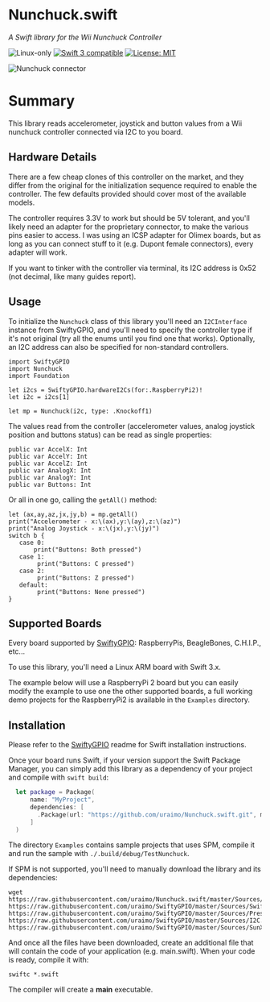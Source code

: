 # Nunchuck.swift

*A Swift library for the Wii Nunchuck Controller*

<p>
<img src="https://img.shields.io/badge/os-linux-green.svg?style=flat" alt="Linux-only" />
<a href="https://developer.apple.com/swift"><img src="https://img.shields.io/badge/swift3-compatible-4BC51D.svg?style=flat" alt="Swift 3 compatible" /></a>
<a href="https://raw.githubusercontent.com/uraimo/Nunchuck.swift/master/LICENSE"><img src="http://img.shields.io/badge/license-MIT-blue.svg?style=flat" alt="License: MIT" /></a>
</p>
 
![Nunchuck connector](https://github.com/uraimo/Nunchuck.swift/raw/master/nunchuck.png)

# Summary

This library reads accelerometer, joystick and button values from a Wii nunchuck controller connected via I2C to you board.

## Hardware Details

There are a few cheap clones of this controller on the market, and they differ from the original for the initialization sequence required to enable the controller. 
The few defaults provided should cover most of the available models.

The controller requires 3.3V to work but should be 5V tolerant, and you'll likely need an adapter for the proprietary connector, to make the various pins easier to access. I was using an ICSP adapter for Olimex boards, but as long as you can connect stuff to it (e.g. Dupont female connectors), every adapter will work.

If you want to tinker with the controller via terminal, its I2C address is 0x52 (not decimal, like many guides report).  

## Usage
  
To initialize the `Nunchuck` class of this library you'll need an `I2CInterface` instance from SwiftyGPIO, and you'll need to specify the controller type if it's not original (try all the enums until you find one that works). Optionally, an I2C address can also be specified for non-standard controllers.

```
import SwiftyGPIO
import Nunchuck
import Foundation

let i2cs = SwiftyGPIO.hardwareI2Cs(for:.RaspberryPi2)!
let i2c = i2cs[1]

let mp = Nunchuck(i2c, type: .Knockoff1)
```

The values read from the controller (accelerometer values, analog joystick position and buttons status) can be read as single properties:

```
public var AccelX: Int
public var AccelY: Int
public var AccelZ: Int
public var AnalogX: Int
public var AnalogY: Int
public var Buttons: Int
```

Or all in one go, calling the `getAll()` method:

```
let (ax,ay,az,jx,jy,b) = mp.getAll()
print("Accelerometer - x:\(ax),y:\(ay),z:\(az)")
print("Analog Joystick - x:\(jx),y:\(jy)")
switch b {
   case 0:
       print("Buttons: Both pressed")
   case 1:
        print("Buttons: C pressed")
   case 2:
        print("Buttons: Z pressed")
   default:
        print("Buttons: None pressed")
}
```



## Supported Boards

Every board supported by [SwiftyGPIO](https://github.com/uraimo/SwiftyGPIO): RaspberryPis, BeagleBones, C.H.I.P., etc...

To use this library, you'll need a Linux ARM board with Swift 3.x.

The example below will use a RaspberryPi 2 board but you can easily modify the example to use one the other supported boards, a full working demo projects for the RaspberryPi2 is available in the `Examples` directory.


## Installation

Please refer to the [SwiftyGPIO](https://github.com/uraimo/SwiftyGPIO) readme for Swift installation instructions.

Once your board runs Swift, if your version support the Swift Package Manager, you can simply add this library as a dependency of your project and compile with `swift build`:

```swift
  let package = Package(
      name: "MyProject",
      dependencies: [
        .Package(url: "https://github.com/uraimo/Nunchuck.swift.git", majorVersion: 1),
      ]
  ) 
```

The directory `Examples` contains sample projects that uses SPM, compile it and run the sample with `./.build/debug/TestNunchuck`.

If SPM is not supported, you'll need to manually download the library and its dependencies: 

    wget https://raw.githubusercontent.com/uraimo/Nunchuck.swift/master/Sources/Nunchuck.swift https://raw.githubusercontent.com/uraimo/SwiftyGPIO/master/Sources/SwiftyGPIO.swift https://raw.githubusercontent.com/uraimo/SwiftyGPIO/master/Sources/Presets.swift https://raw.githubusercontent.com/uraimo/SwiftyGPIO/master/Sources/I2C.swift https://raw.githubusercontent.com/uraimo/SwiftyGPIO/master/Sources/SunXi.swift  

And once all the files have been downloaded, create an additional file that will contain the code of your application (e.g. main.swift). When your code is ready, compile it with:

    swiftc *.swift

The compiler will create a **main** executable.

